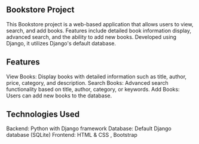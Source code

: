 ## Bookstore Project

This Bookstore project is a web-based application that allows users to view, search, and add books.
Features include detailed book information display, advanced search, and the ability to add new books.
Developed using Django, it utilizes Django's default database.


## Features

View Books: Display books with detailed information such as title, author, price, category, and description.
Search Books: Advanced search functionality based on title, author, category, or keywords.
Add Books: Users can add new books to the database.


## Technologies Used

Backend: Python with Django framework
Database: Default Django database (SQLite)
Frontend: HTML & CSS , Bootstrap
